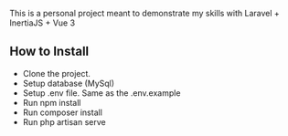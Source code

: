 This is a personal project meant to demonstrate my skills with Laravel + InertiaJS + Vue 3

## How to Install

- Clone the project.
- Setup database (MySql)
- Setup .env file. Same as the .env.example
- Run npm install
- Run composer install
- Run php artisan serve

